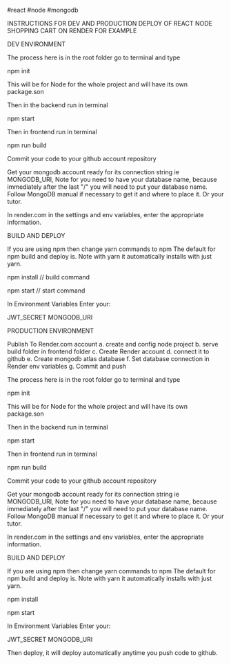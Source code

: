#react #node #mongodb

INSTRUCTIONS FOR DEV AND PRODUCTION DEPLOY OF REACT NODE SHOPPING CART ON RENDER FOR EXAMPLE

DEV ENVIRONMENT

The process here is in the root folder go to terminal and type 

npm init

This will be for Node for the whole project and will have its own package.son

Then in the backend run in terminal

npm start

Then in frontend run in terminal

npm run build

Commit your code to your github account repository

Get your mongodb account ready for its connection string ie MONGODB_URI, Note for you need to have your database name, because immediately after the last "/" you will need to put your database name. Follow MongoDB manual if necessary to get it and where to place it. Or your tutor.

In render.com in the settings and env variables, enter the appropriate information. 


BUILD AND DEPLOY

If you are using npm then change yarn commands to npm
The default for npm build and deploy is. Note with yarn it automatically installs with just yarn.

npm install // build command

npm start // start command

In Environment Variables
Enter your:

JWT_SECRET
MONGODB_URI


PRODUCTION ENVIRONMENT

Publish To Render.com account
    a. create and config node project
    b. serve build folder in frontend folder
    c. Create Render account
	d. connect it to github
    e. Create mongodb atlas database
    f. Set database connection in Render env variables
    g. Commit and push
	
The process here is in the root folder go to terminal and type 

npm init

This will be for Node for the whole project and will have its own package.son

Then in the backend run in terminal

npm start

Then in frontend run in terminal

npm run build

Commit your code to your github account repository

Get your mongodb account ready for its connection string ie MONGODB_URI, Note for you need to have your database name, because immediately after the last "/" you will need to put your database name. Follow MongoDB manual if necessary to get it and where to place it. Or your tutor.

In render.com in the settings and env variables, enter the appropriate information. 


BUILD AND DEPLOY

If you are using npm then change yarn commands to npm
The default for npm build and deploy is. Note with yarn it automatically installs with just yarn.

npm install

npm start

In Environment Variables
Enter your:

JWT_SECRET
MONGODB_URI

Then deploy, it will deploy automatically anytime you push code to github.
